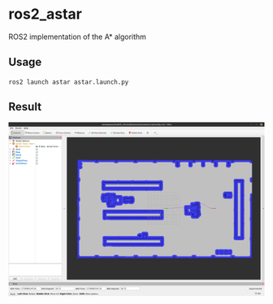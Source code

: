 # ros2_astar

ROS2 implementation of the A* algorithm 

## Usage  
```
ros2 launch astar astar.launch.py
```
## Result

![astar](ros2_astar/result/astar.png)
